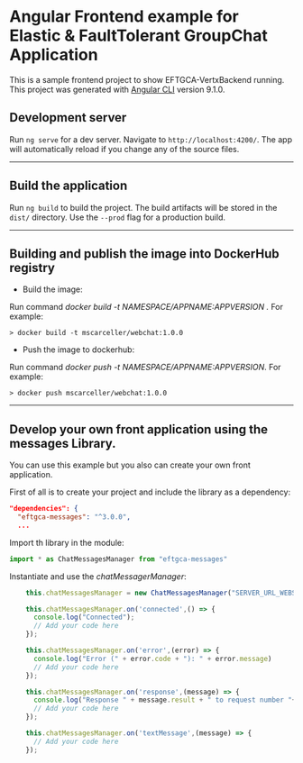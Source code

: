 # Angular Frontend example for Elastic & FaultTolerant GroupChat Application

This is a sample frontend project to show EFTGCA-VertxBackend running. This project was generated with [Angular CLI](https://github.com/angular/angular-cli) version 9.1.0.



## Development server

Run `ng serve` for a dev server. Navigate to `http://localhost:4200/`. The app will automatically reload if you change any of the source files.



---

## Build the application

Run `ng build` to build the project. The build artifacts will be stored in the `dist/` directory. Use the `--prod` flag for a production build.



---

## Building and publish the image into DockerHub registry

* Build the image:

Run command *docker build -t NAMESPACE/APPNAME:APPVERSION .* For example:

```shell
> docker build -t mscarceller/webchat:1.0.0
```

* Push the image to dockerhub:

Run command *docker push -t NAMESPACE/APPNAME:APPVERSION*. For example:

```shell
> docker push mscarceller/webchat:1.0.0
```

---



## Develop your own front application using the messages Library.

You can use this example but you also can create your own front application.

First of all is to create your project and include the library as a dependency:

```json
"dependencies": {
  "eftgca-messages": "^3.0.0",
  ...
```

Import th library in the module:

```typescript
import * as ChatMessagesManager from "eftgca-messages"
```

Instantiate and use the *chatMessagerManager*:

```typescript
	this.chatMessagesManager = new ChatMessagesManager("SERVER_URL_WEBSOCKET");

	this.chatMessagesManager.on('connected',() => {
      console.log("Connected");
      // Add your code here
    });

    this.chatMessagesManager.on('error',(error) => {
      console.log("Error (" + error.code + "): " + error.message)
      // Add your code here
    });

    this.chatMessagesManager.on('response',(message) => {
      console.log("Response " + message.result + " to request number "+ message.id)
      // Add your code here
    });

    this.chatMessagesManager.on('textMessage',(message) => {
      // Add your code here
    });

```

